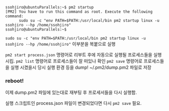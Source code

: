 
```
ssohjiro@ubuntuParallels:~$ pm2 startup
[PM2] You have to run this command as root. Execute the following command:
      sudo su -c "env PATH=$PATH:/usr/local/bin pm2 startup linux -u ssohjiro --hp /home/ssohjiro"
ssohjiro@ubuntuParallels:~$ 
```

`sudo su -c "env PATH=$PATH:/usr/local/bin pm2 startup linux -u ssohjiro --hp /home/ssohjiro"` 
이부분을 복붙으로 실행

`pm2 start process.json` 명령어로 리부트 후에 자동으로 실행될 프로세스들을 실행시킴.
`pm2 list` 명령어로 프로세스들이 잘 떠있나 확인
`pm2 save` 명령어로 프로세스들을 실행 시켰을시 당시 실행 환경 등을 dump! ~/.pm2/dump.pm2 파일로 저장

### reboot!

이제 dump.pm2 파일에 있는대로 재부팅 후 프로세서들을 다시 실행함.

실행 스크립트인 process.json 파일이 변경되었다면 다시 `pm2 save` 필요.
